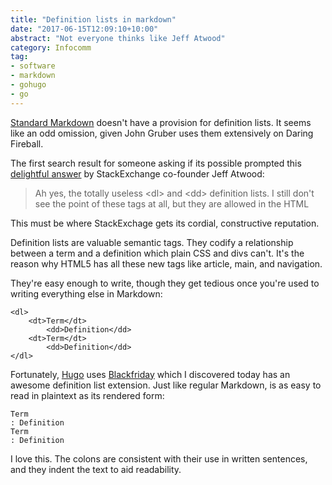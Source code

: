 ```yaml
---
title: "Definition lists in markdown"
date: "2017-06-15T12:09:10+10:00"
abstract: "Not everyone thinks like Jeff Atwood"
category: Infocomm
tag:
- software
- markdown
- gohugo
- go
---
```

[Standard Markdown] doesn't have a provision for definition lists. It seems like an odd omission, given John Gruber uses them extensively on Daring Fireball.

The first search result for someone asking if its possible prompted this [delightful answer] by StackExchange co-founder Jeff Atwood:

> Ah yes, the totally useless \<dl\> and \<dd\> definition lists. I still don't see the point of these tags at all, but they are allowed in the HTML

This must be where StackExchage gets its cordial, constructive reputation.

Definition lists are valuable semantic tags. They codify a relationship between a term and a definition which plain CSS and divs can't. It's the reason why HTML5 has all these new tags like article, main, and navigation.

They're easy enough to write, though they get tedious once you're used to writing everything else in Markdown:

    <dl>
        <dt>Term</dt>
            <dd>Definition</dd>
        <dt>Term</dt>
            <dd>Definition</dd>
    </dl>

Fortunately, [Hugo] uses [Blackfriday] which I discovered today has an awesome definition list extension. Just like regular Markdown, is as easy to read in plaintext as its rendered form:

    Term
    : Definition
    Term
    : Definition

I love this. The colons are consistent with their use in written sentences, and they indent the text to aid readability.

[Standard Markdown]: https://daringfireball.net/projects/markdown/
[delightful answer]: https://meta.stackexchange.com/questions/72395/is-it-possible-to-have-definition-lists-in-markdown
[Hugo]: https://gohugo.io/
[Blackfriday]: https://github.com/russross/blackfriday


